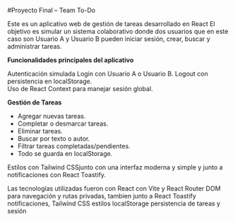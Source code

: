 #Proyecto Final – Team To-Do

Este es un aplicativo web de gestión de tareas desarrollado en React
El objetivo es simular un sistema colaborativo donde dos usuarios que en este caso son Usuario A y Usuario B pueden iniciar sesión, crear, buscar y administrar tareas.

 **Funcionalidades principales del aplicativo**

Autenticación simulada Login con Usuario A o Usuario B. Logout con persistencia en localStorage.  
Uso de React Context para manejar sesión global.  

  **Gestión de Tareas**
  - Agregar nuevas tareas.   
  - Completar o desmarcar tareas.  
  - Eliminar tareas.  
  - Buscar por texto o autor.  
  - Filtrar tareas completadas/pendientes.  
  - Todo se guarda en localStorage.

 Estilos con Tailwind CSSjunto con una interfaz moderna y simple y junto a notificaciones con React Toastify.  

Las tecnologías utilizadas fueron con React con Vite y React Router DOM para navegación y rutas privadas, tambien junto a React Toastify notificaciones, Tailwind CSS estilos
localStorage persistencia de tareas y sesión
